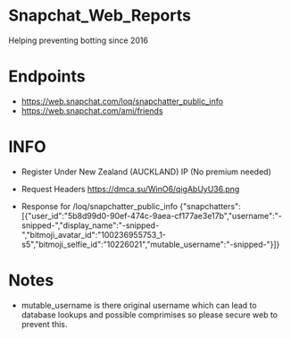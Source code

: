 # Snapchat_Web_Reports
Helping preventing botting since 2016


# Endpoints
- https://web.snapchat.com/loq/snapchatter_public_info
- https://web.snapchat.com/ami/friends

# INFO
- Register Under New Zealand (AUCKLAND) IP (No premium needed)


- Request Headers 
https://dmca.su/WinO6/qigAbUyU36.png

- Response for /loq/snapchatter_public_info
{"snapchatters":[{"user_id":"5b8d99d0-90ef-474c-9aea-cf177ae3e17b","username":"-snipped-","display_name":"-snipped-","bitmoji_avatar_id":"100236955753_1-s5","bitmoji_selfie_id":"10226021","mutable_username":"-snipped-"}]}

# Notes
- mutable_username is there original username which can lead to database lookups and possible comprimises so please secure web to prevent this.
